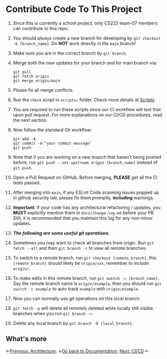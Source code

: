 # Contribute Code To This Project

1. Since this is currently a school project, only CS222 team-07 members can contribute to this repo.

2. You should always create a new branch for developing by `git checkout -b [branch_name]`. Do **NOT** work directly in the `main` branch!

3. Make sure you are in the correct branch by `git branch`.

4. Merge both the new updates for your branch and for main branch via:

   ```
   git pull
   git fetch origin
   git merge origin/main
   ```

5. Please fix all merge conflicts.

6. Run the `check` script in `scripts/` folder. Check more details at [Scripts](scripts.md).

7. You are required to run these scripts since our CI workflow will test that upon pull request. For more explanations on our CI/CD procedures, read the next section.

8. Now follow the standard Git workflow:

   ```
   git add -A
   git commit -m "your commit message"
   git push
   ```

9. Note that if you are working on a new branch that hasen't being pushed before, run `git push --set-upstream origin [branch_name]` instead of `git push`.

10. Open a Pull Request on GitHub. Before merging, **PLEASE** get all the CI tests passed.

11. After merging into `main`, if any ESLint Code scanning issues popped up in github security tab, please fix them promptly, **including** warnings.

12. **Important**: If your code has any architectural refactoring / updates, you **MUST** explicitly mention them in `docs/change-log.md` before your PR. Still, it is recommended that you maintain this log for any non-minor updates.

13. **_The following are some useful git operations._**

14. Sometimes you may want to check all branches from origin. Run `git fetch --all` and then `git branch -r` to view all remote branches.

15. To switch to a remote branch, run `git checkout [remote_branch]`, this `[remote_branch]` should likely be `origin/xxx`, remember to include `origin/`.

16. To make edits in this remote branch, run `git switch -c [branch_name]`. Say the remote branch name is `origin/example`, then you should run `git switch -c example` to auto track `example` with `origin/example`.

17. Now you can normally use git operations on this local branch.

18. `git fetch -p` will delete all remotely deleted while locally still visible branches when you run `git branch -r`.

19. Delete any local branch by `git branch -D [local_branch]`.

## What's more

←[Previous: Architecture](architecture.md); ↓[Go back to Documentation](./README.md); [Next: CI/CD](ci-cd.md)→
